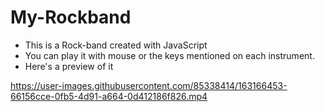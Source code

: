 # My-Rockband
- This is a Rock-band created with JavaScript
- You can play it with mouse or the keys mentioned on each instrument.
- Here's a preview of it


https://user-images.githubusercontent.com/85338414/163166453-66156cce-0fb5-4d91-a664-0d412186f826.mp4

